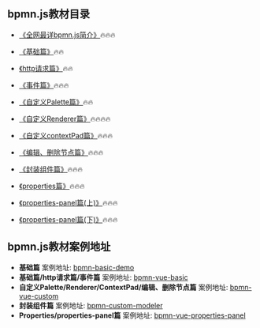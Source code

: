 ## bpmn.js教材目录



- [《全网最详bpmn.js简介》](https://github.com/LinDaiDai/bpmn-chinese-document)🔥🔥🔥

- [《基础篇》](https://github.com/LinDaiDai/bpmn-chinese-document/tree/master/LinDaiDai/全网最详bpmn.js教材-基础篇.md)🔥🔥

- [《http请求篇》](https://github.com/LinDaiDai/bpmn-chinese-document/tree/master/LinDaiDai/全网最详bpmn.js教材-http请求篇.md)🔥🔥

- [《事件篇》](https://github.com/LinDaiDai/bpmn-chinese-document/tree/master/LinDaiDai/全网最详bpmn.js教材-事件篇.md)🔥🔥🔥

- [《自定义Palette篇》](https://github.com/LinDaiDai/bpmn-chinese-document/tree/master/LinDaiDai/全网最详bpmn.js教材-自定义Palette篇.md)🔥🔥

- [《自定义Renderer篇》](https://github.com/LinDaiDai/bpmn-chinese-document/tree/master/LinDaiDai/全网最详bpmn.js教材-自定义Renderer篇.md)🔥🔥🔥🔥

- [《自定义contextPad篇》](https://github.com/LinDaiDai/bpmn-chinese-document/tree/master/LinDaiDai/全网最详bpmn.js教材自定义contextPad篇.md)🔥🔥🔥

- [《编辑、删除节点篇》](https://github.com/LinDaiDai/bpmn-chinese-document/tree/master/LinDaiDai/全网最详bpmn.js教材-编辑、删除节点篇.md)🔥🔥🔥

- [《封装组件篇》](https://github.com/LinDaiDai/bpmn-chinese-document/tree/master/LinDaiDai/全网最详bpmn.js教材-封装组件篇.md)🔥🔥🔥

- [《properties篇》](https://github.com/LinDaiDai/bpmn-chinese-document/tree/master/LinDaiDai/全网最详bpmn.js教材-properties篇.md)🔥🔥🔥

- [《properties-panel篇(上)》](https://github.com/LinDaiDai/bpmn-chinese-document/tree/master/LinDaiDai/全网最详bpmn.js教材-properties-panel篇(上).md)🔥🔥🔥

- [《properties-panel篇(下)》](https://github.com/LinDaiDai/bpmn-chinese-document/tree/master/LinDaiDai/全网最详bpmn.js教材-properties-panel篇(下).md)🔥🔥🔥



## bpmn.js教材案例地址



- **基础篇** 案例地址: [bpmn-basic-demo](https://github.com/LinDaiDai/bpmn-basic-demo)
- **基础篇/http请求篇/事件篇** 案例地址: [bpmn-vue-basic](https://github.com/LinDaiDai/bpmn-vue-basic)
- **自定义Palette/Renderer/ContextPad/编辑、删除节点篇** 案例地址: [bpmn-vue-custom](https://github.com/LinDaiDai/bpmn-vue-custom)
- **封装组件篇** 案例地址: [bpmn-custom-modeler](https://github.com/LinDaiDai/bpmn-custom-modeler)
- **Properties/properties-panel篇** 案例地址: [bpmn-vue-properties-panel](https://github.com/LinDaiDai/bpmn-vue-properties-panel)

